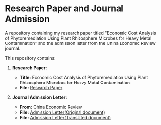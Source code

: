 # Research Paper and Journal Admission
A repository containing my research paper titled "Economic Cost Analysis of Phytoremediation Using Plant Rhizosphere Microbes for Heavy Metal Contamination" and the admission letter from the China Economic Review journal.

This repository contains:

1. **Research Paper:**  
   - **Title:** Economic Cost Analysis of Phytoremediation Using Plant Rhizosphere Microbes for Heavy Metal Contamination  
   - **File:** [Research Paper](path/to/your/research-paper.pdf)

2. **Journal Admission Letter:**  
   - **From:** China Economic Review  
   - **File:** [Admission Letter(Original document)](https://github.com/AnmengHao/Research-Paper-and-Journal-Admission/blob/3bd3f9ba6ccc6aad94c507f5518b21582fcffca7/%E3%80%8A%E4%B8%AD%E5%9B%BD%E7%BB%8F%E6%B5%8E%E8%AF%84%E8%AE%BA%E3%80%8B%E9%80%9A%E7%9F%A5%E4%B9%A6.pdf)
   - **File:** [Admission Letter(Translated document)](https://github.com/AnmengHao/Research-Paper-and-Journal-Admission/blob/da3473430c753981800196d9f0470069aca21145/%E4%B8%AD%E5%9B%BD%E7%BB%8F%E6%B5%8E%E8%AF%84%E8%AE%BA%E5%BD%95%E7%94%A8%E9%80%9A%E7%9F%A5%E8%8B%B1%E6%96%87%E7%89%88.pdf)
